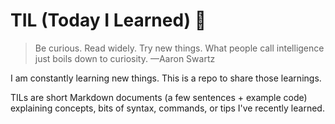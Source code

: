 # TIL (Today I Learned) :notebook:

> Be curious. Read widely. Try new things. What people call 
> intelligence just boils down to curiosity. —Aaron Swartz

I am constantly learning new things. This is a repo to share those learnings.

TILs are short Markdown documents (a few sentences + example code) 
explaining concepts, bits of syntax, commands, or tips I've recently learned.
